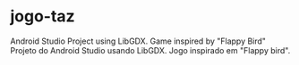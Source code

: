 # jogo-taz
Android Studio Project using LibGDX. Game inspired by "Flappy Bird"
Projeto do Android Studio usando LibGDX. Jogo inspirado em "Flappy bird".

